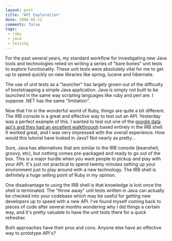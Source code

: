 ```yaml
---
layout: post
title: "API Exploration"
date: 2008-05-12
comments: false
tags:
 - ruby
 - java
 - testing
---
```


For the past several years, my standard workflow for investigating new Java tools and technologies relied on writing a series of "bare bones" unit tests to explore functionality. These unit tests were absolutely vital for me to get up to speed quickly on new libraries like spring, lucene and hibernate.



The use of unit tests as a "launcher" has largely grown out of the difficulty of bootstrapping a simple Java application. Java is simply not built to be launched in the same way scripting languages like ruby and perl are. I suppose .NET has the same "limitation".



Now that I'm in the wonderful world of Ruby, things are quite a bit different. The IRB console is a great and effective way to test out an API. Yesterday was a perfect example of this. I wanted to test out one of the [google data api's and they had an excellent walkthrough](http://docs.google.com/Doc?docid=acjpjppxjpcw_6ggg4t7g5&hl=en) based entirely in the IRB shell. It worked great, and I was very impressed with the overall experience. How would this tutorial have looked in Java? Not nearly as pretty...



Sure, Java has alternatives that are similar to the IRB console (beanshell, groovy, etc), but nothing comes pre-packaged and ready to go out of the box. This is a major hurdle when you want people to pickup and play with your API. It's just not practical to spend twenty minutes setting up your environment just to play around with a new technology. The IRB shell is definitely a huge selling point of Ruby in my opinion.



One disadvantage to using the IRB shell is that knowledge is lost once the shell is terminated. The "throw away" unit tests written in Java can actually be checked into your codebase which may be useful for getting new developers up to speed with a new API. I've found myself coming back to pieces of code after several months wondering why I did things a certain way, and it's pretty valuable to have the unit tests there for a quick refresher.



Both approaches have their pros and cons. Anyone else have an effective way to prototype API's?


